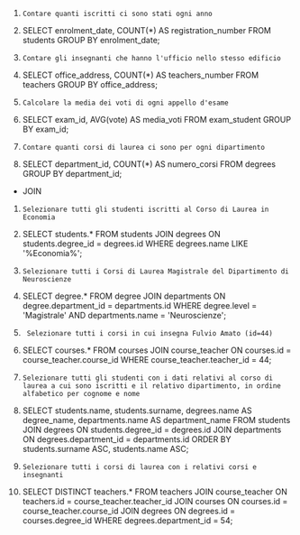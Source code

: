 1. `Contare quanti iscritti ci sono stati ogni anno`

1. SELECT enrolment_date, COUNT(*) AS registration_number
FROM students
GROUP BY enrolment_date;

2. `Contare gli insegnanti che hanno l'ufficio nello stesso edificio`

2. SELECT office_address, COUNT(*) AS teachers_number
FROM teachers
GROUP BY office_address;

3. `Calcolare la media dei voti di ogni appello d'esame`

3. SELECT exam_id, AVG(vote) AS media_voti
FROM exam_student
GROUP BY exam_id;

4. `Contare quanti corsi di laurea ci sono per ogni dipartimento`

4. SELECT department_id, COUNT(*) AS numero_corsi
FROM degrees
GROUP BY department_id;



- JOIN 

1. `Selezionare tutti gli studenti iscritti al Corso di Laurea in Economia`

1. SELECT students.*
FROM students
JOIN degrees ON students.degree_id = degrees.id
WHERE degrees.name LIKE '%Economia%';


2. `Selezionare tutti i Corsi di Laurea Magistrale del Dipartimento di Neuroscienze`

2. SELECT degree.*
FROM degree
JOIN departments ON degree.department_id = departments.id
WHERE degree.level = 'Magistrale'
  AND departments.name = 'Neuroscienze';



3. ` Selezionare tutti i corsi in cui insegna Fulvio Amato (id=44)`


3.  SELECT courses.*
FROM courses
JOIN course_teacher ON courses.id = course_teacher.course_id
WHERE course_teacher.teacher_id = 44;


4. `Selezionare tutti gli studenti con i dati relativi al corso di laurea a cui sono iscritti e il relativo dipartimento, in ordine alfabetico per cognome e nome `

4. SELECT students.name, students.surname, degrees.name AS degree_name, departments.name AS department_name
FROM students
JOIN degrees ON students.degree_id = degrees.id
JOIN departments ON degrees.department_id = departments.id
ORDER BY students.surname ASC, students.name ASC;


5. `Selezionare tutti i corsi di laurea con i relativi corsi e insegnanti `

5. SELECT DISTINCT teachers.*
FROM teachers
JOIN course_teacher ON teachers.id = course_teacher.teacher_id
JOIN courses ON courses.id = course_teacher.course_id
JOIN degrees ON degrees.id = courses.degree_id
WHERE degrees.department_id = 54;

